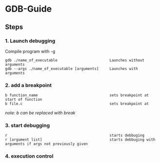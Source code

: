 # GDB-Guide

## Steps

### 1.  Launch debugging
Compile program with -g
```
gdb ./name_of_executable                        Launches without arguments
gdb --args ./name_of_executable [arguments]     Launches with arguments
```
### 2.  add a breakpoint
```
b function_name                                 sets breakpoint at start of function
b file.c                                        sets breakpoint at
```
*note: b can be replaced with break*

### 3.  start debugging
```
r                                               starts debbuging
r [argument list]                               starts debbuging with arguments if args not previously given
```
### 4.  execution control
